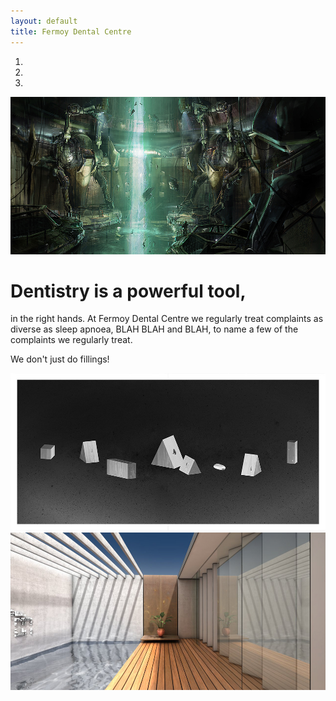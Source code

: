 ```yaml
---
layout: default
title: Fermoy Dental Centre
---
```




<div id="frontpage-carousel" class="carousel slide">
  <!-- Indicators -->
  <ol class="carousel-indicators">
    <li data-target="#frontpage-carousel" data-slide-to="0" class="active"></li>
    <li data-target="#frontpage-carousel" data-slide-to="1"></li>
    <li data-target="#frontpage-carousel" data-slide-to="2"></li>
  </ol>

  <!-- Wrapper for slides -->
  <div class="carousel-inner">
    <div class="item active">
      <img src="./images/1000x500-1.jpg" alt="image">
      <div class="carousel-caption">
        <h1>Dentistry is a powerful tool,</h1> in the right hands. At
        Fermoy Dental Centre we regularly treat complaints as diverse as
        sleep apnoea, BLAH BLAH and BLAH, to name a few of the 
        complaints we regularly treat.	
        <p>We don't just do fillings!      
      </div>
    </div>
    <div class="item">
      <img src="./images/1000x500-2.jpg" alt="image">
    </div>
    <div class="item">
      <img src="./images/1000x500-3.jpg" alt="image">
    </div>
  </div>

  <!-- Controls -->
  <a class="left carousel-control" href="#frontpage-carousel" data-slide="prev">
    <span class="glyphicon glyphicon-chevron-left"></span>
  </a>
  <a class="right carousel-control" href="#frontpage-carousel" data-slide="next">
    <span class="glyphicon glyphicon-chevron-right"></span>
  </a>
</div>
